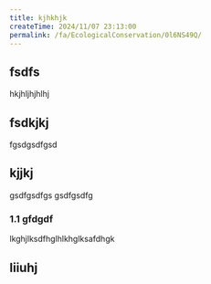 ```yaml
---
title: kjhkhjk
createTime: 2024/11/07 23:13:00
permalink: /fa/EcologicalConservation/0l6NS49Q/
---
```



## fsdfs
hkjhljhjhlhj
## fsdkjkj

fgsdgsdfgsd

## kjjkj

gsdfgsdfgs
gsdfgsdfg

### 1.1 gfdgdf


lkghjlksdfhglhlkhglksafdhgk

## liiuhj

